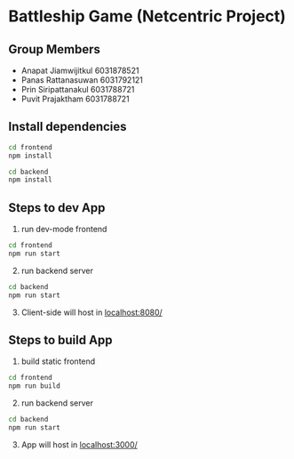 # Battleship Game (Netcentric Project)

## Group Members

- Anapat Jiamwijitkul 6031878521
- Panas Rattanasuwan 6031792121
- Prin Siripattanakul 6031788721
- Puvit Prajaktham 6031788721

## Install dependencies

```bash
cd frontend
npm install

cd backend
npm install
```

## Steps to dev App

1. run dev-mode frontend

```bash
cd frontend
npm run start
```

2. run backend server

```bash
cd backend
npm run start
```

3. Client-side will host in <a href="localhost:8080" target="_blank">localhost:8080/</a>

## Steps to build App

1. build static frontend

```bash
cd frontend
npm run build
```

2. run backend server

```bash
cd backend
npm run start
```

3. App will host in <a href="localhost:3000" target="_blank">localhost:3000/</a>
